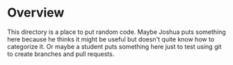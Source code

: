 # Overview
This directory is a place to put random code. Maybe Joshua puts something here because he
thinks it might be useful but doesn't quite know how to categorize it. Or maybe a student 
puts something here just to test using git to create branches and pull requests.